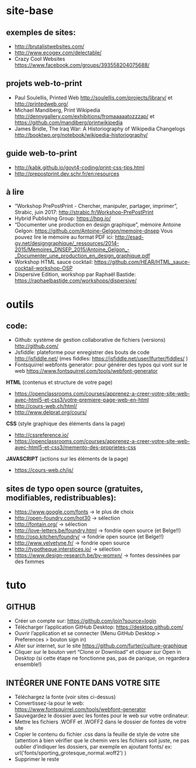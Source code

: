 # site-base

## exemples de sites:
* http://brutalistwebsites.com/
* http://www.ecogex.com/delectable/
* Crazy Cool Websites https://www.facebook.com/groups/393558204075688/

## projets web-to-print
* Paul Soulellis, Printed Web http://soulellis.com/projects/library/ et http://printedweb.org/
* Michael Mandiberg, Print Wikipedia http://dennygallery.com/exhibitions/fromaaaaatozzzap/ et https://github.com/mandiberg/printwikipedia
* James Bridle, The Iraq War: A Historiography of Wikipedia Changelogs http://booktwo.org/notebook/wikipedia-historiography/

## guide web-to-print
* http://kabk.github.io/govt4-coding/print-css-tips.html
* http://prepostprint.dev.schr.fr/en:resources

## à lire
* “Workshop PrePostPrint - Chercher, manipuler, partager, imprimer”, Strabic, juin 2017: http://strabic.fr/Workshop-PrePostPrint
* Hybrid Publishing Group: https://hpg.io/
* “Documenter une production en design graphique”, mémoire Antoine Gelgon: https://github.com/Antoine-Gelgon/memoire-dnsep
Vous pouvez lire le mémoire au format PDF ici: http://esad-gv.net/designgraphique/_ressources/2014-2015/Memoires_DNSEP_2015/Antoine_Gelgon_-_Documenter_une_production_en_design_graphique.pdf
* Workshop HTML sauce cocktail: https://github.com/HEAR/HTML_sauce-cocktail-workshop-OSP
* Dispersive Edition, workshop par Raphaël Bastide: https://raphaelbastide.com/workshops/dispersive/

# outils

## code:

* Github: système de gestion collaborative de fichiers (versions) http://github.com/
* Jsfiddle: plateforme pour enregistrer des bouts de code http://jsfiddle.net/ (mes fiddles: https://jsfiddle.net/user/lfurter/fiddles/ )
* Fontsquirrel webfonts generator: pour générer des typos qui vont sur le web https://www.fontsquirrel.com/tools/webfont-generator

**HTML** (contenus et structure de votre page)
* https://openclassrooms.com/courses/apprenez-a-creer-votre-site-web-avec-html5-et-css3/votre-premiere-page-web-en-html
* http://cours-web.ch/html/
* http://www.delprat.org/cours/

**CSS** (style graphique des éléments dans la page)
* http://cssreference.io/
* https://openclassrooms.com/courses/apprenez-a-creer-votre-site-web-avec-html5-et-css3/memento-des-proprietes-css

**JAVASCRIPT** (actions sur les éléments de la page)
* https://cours-web.ch/js/


## sites de typo open source (gratuites, modifiables, redistribuables):
* https://www.google.com/fonts → le plus de choix
* http://open-foundry.com/hot30 → sélection
* http://fontain.org/ → sélection
* http://love-letters.be/foundry.html → fondrie open source (et Belge!!)
* http://osp.kitchen/foundry/ → fondrie open source (et Belge!!)
* http://www.velvetyne.fr/ → fondrie open source
* http://typotheque.interstices.io/ → sélection
* https://www.design-research.be/by-womxn/ → fontes dessinées par des fxmmes

# tuto

## GITHUB

* Créer un compte sur: https://github.com/join?source=login
* Télécharger l’application GitHub Desktop: https://desktop.github.com/
* Ouvrir l’application et se connecter (Menu GitHub Desktop > Preferences > bouton sign in)
* Aller sur internet, sur le site https://github.com/furter/culture-graphique
* Cliquer sur le bouton vert “Clone or Download” et cliquer sur Open in Desktop
(si cette étape ne fonctionne pas, pas de panique, on regardera ensemble!)

## INTÉGRER UNE FONTE DANS VOTRE SITE

* Téléchargez la fonte (voir sites ci-dessus) 
* Convertissez-la pour le web: https://www.fontsquirrel.com/tools/webfont-generator
* Sauvegardez le dossier avec les fontes pour le web sur votre ordinateur. 
* Mettre les fichiers .WOFF et .WOFF2 dans le dossier de fontes de votre site
* Copier le contenu du fichier .css dans la feuille de style de votre site (attention à bien vérifier que le chemin vers les fichiers soit juste, ne pas oublier d’indiquer les dossiers, par exemple en ajoutant fonts/ ex: url('fonts/sporting_grotesque_normal.woff2') )
* Supprimer le reste
